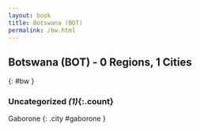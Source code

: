 ```yaml
---
layout: book
title: Botswana (BOT)
permalink: /bw.html
---
```


## Botswana (BOT) - 0 Regions, 1 Cities
{: #bw }





### Uncategorized _(1)_{:.count}


Gaborone  {: .city #gaborone } <br>


 
